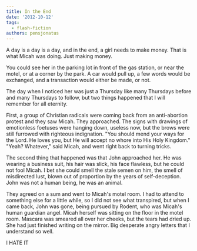 ```yaml
---
title: In the End
date: '2012-10-12'
tags:
  - flash-fiction
authors: pensjonatus
---
```


A day is a day is a day, and in the end, a girl needs to make money. That is
what Micah was doing. Just making money.

<!-- truncate -->

You could see her in the parking lot in front of the gas station, or near the
motel, or at a corner by the park. A car would pull up, a few words would be
exchanged, and a transaction would either be made, or not.

The day when I noticed her was just a Thursday like many Thursdays before and
many Thursdays to follow, but two things happened that I will remember for all
eternity.

First, a group of Christian radicals were coming back from an anti-abortion
protest and they saw Micah. They approached. The signs with drawings of
emotionless foetuses were hanging down, useless now, but the brows were still
furrowed with righteous indignation. "You should mend your ways for the Lord. He
loves you, but He will accept no whore into His Holy Kingdom." "Yeah? Whatever,"
said Micah, and went right back to turning tricks.

The second thing that happened was that John approached her. He was wearing a
business suit, his hair was slick, his face flawless, but he could not fool
Micah. I bet she could smell the stale semen on him, the smell of misdirected
lust, blown out of proportion by the years of self-deception. John was not a
human being, he was an animal.

They agreed on a sum and went to Micah's motel room. I had to attend to
something else for a little while, so I did not see what transpired, but when I
came back, John was gone, being pursued by Rodent, who was Micah's human
guardian angel. Micah herself was sitting on the floor in the motel room.
Mascara was smeared all over her cheeks, but the tears had dried up. She had
just finished writing on the mirror. Big desperate angry letters that I
understand so well.

I HATE IT
